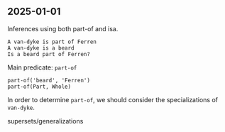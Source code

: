## 2025-01-01

Inferences using both part-of and isa.

    A van-dyke is part of Ferren
    A van-dyke is a beard
    Is a beard part of Ferren?

Main predicate: `part-of`

    part-of('beard', 'Ferren')
    part-of(Part, Whole)

In order to determine `part-of`, we should consider the specializations of `van-dyke`.

supersets/generalizations